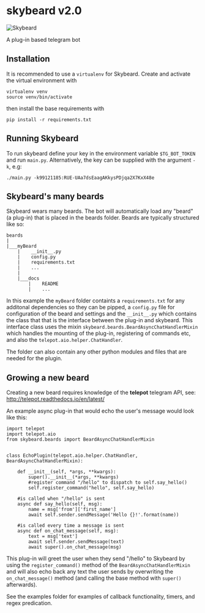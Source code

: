 # skybeard v2.0

![Skybeard](http://i.imgur.com/fb2r696.jpg)

A plug-in based telegram bot

## Installation
It is recommended to use a `virtualenv` for Skybeard. Create and activate the virtual environment with
```
virtualenv venv
source venv/bin/activate
```
then install the base requirements with
```
pip install -r requirements.txt
```

## Running Skybeard

To run skybeard define your key in the environment variable `$TG_BOT_TOKEN` and run `main.py`. Alternatively, the key can be supplied with the argument `-k`, e.g:

    ./main.py -k99121185:RUE-UAa7dsEaagAKkysPDjqa2X7KxX48e 

## Skybeard's many beards
Skybeard wears many beards. The bot will automatically load any "beard" (a plug-in) that is placed in the beards folder. Beards are typically structured like so:

```
beards
|
|___myBeard
    |    __init__.py
    |    config.py
    |    requirements.txt
    |    ...
    |
    |___docs
        |    README
        |    ...
```

In this example the `myBeard` folder containts a `requirements.txt` for any additonal dependencies so they can be pipped, a `config.py` file for configuration of the beard and settings and the `__init__.py` which contains the class that that is the interface between the plug-in and skybeard. 
This interface class uses the mixin `skybeard.beards.BeardAsyncChatHandlerMixin` which handles the mounting of the plug-in, registering of commands etc, and also the `telepot.aio.helper.ChatHandler`. 

The folder can also contain any other python modules and files that are needed for the plugin.

## Growing a new beard
Creating a new beard requires knowledge of the **telepot** telegram API, see: http://telepot.readthedocs.io/en/latest/

An example async plug-in that would echo the user's message would look like this:
```
import telepot
import telepot.aio
from skybeard.beards import BeardAsyncChatHandlerMixin


class EchoPlugin(telepot.aio.helper.ChatHandler, BeardAsyncChatHandlerMixin):
    
    def __init__(self, *args, **kwargs):
        super().__init__(*args, **kwargs)
        #register command "/hello" to dispatch to self.say_hello()
        self.register_command("hello", self.say_hello)
    
    #is called when "/hello" is sent
    async def say_hello(self, msg):
        name = msg['from']['first_name']
        await self.sender.sendMessage('Hello {}!'.format(name))
    
    #is called every time a message is sent
    async def on_chat_message(self, msg):
        text = msg['text']
        await self.sender.sendMessage(text)
        await super().on_chat_message(msg)
```

This plug-in will greet the user when they send "/hello" to Skybeard by using the `register_command()` method of the `BeardAsyncChatHandlerMixin` and will also echo back any text the user sends by overwriting the `on_chat_message()` method (and calling the base method with `super()` afterwards).

See the examples folder for examples of callback functionality, timers, and regex predication. 


